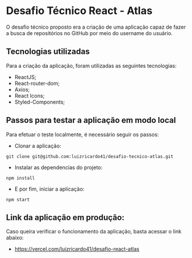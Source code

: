 # Desafio Técnico React - Atlas

O desafio técnico proposto era a criação de uma aplicação capaz de fazer a busca de repositórios no GitHub por meio do username do usuário.

## Tecnologias utilizadas

Para a criação da aplicação, foram utilizadas as seguintes tecnologias:
  
  - ReactJS;
  - React-router-dom;
  - Axios;
  - React Icons;
  - Styled-Components;
  
## Passos para testar a aplicação em modo local

Para efetuar o teste localmente, é necessário seguir os passos:

- Clonar a aplicação: 

`git clone git@github.com:luizricardo41/desafio-tecnico-atlas.git`

- Instalar as dependencias do projeto: 

`npm install`

- E por fim, iniciar a aplicação:

`npm start`

## Link da aplicação em produção:

Caso queira verificar o funcionamento da aplicação, basta acessar o link abaixo:

- https://vercel.com/luizricardo41/desafio-react-atlas
